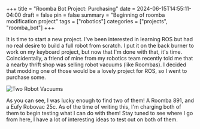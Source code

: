 +++
title = "Roomba Bot Project: Purchasing"
date = 2024-06-15T14:55:11-04:00
draft = false
pin = false
summary = "Beginning of roomba modification project"
tags = ["robotics"]
categories = ["projects", "roomba_bot"]
+++

It is time to start a new project. I've been interested in learning ROS but had no real desire to build a full robot from scratch. I put it on the back burner to work on my keyboard project, but now that I'm done with that, it's time. Coincidentally, a friend of mine from my robotics team recently told me that a nearby thrift shop was selling robot vacuums (like Roombas). I decided that modding one of those would be a lovely project for ROS, so I went to purchase some.

![Two Robot Vacuums](the_little_boys.png) 

As you can see, I was lucky enough to find two of them! A Roomba 891, and a Eufy Robovac 25c. As of the time of writing this, I'm charging both of them to begin testing what I can do with them! Stay tuned to see where I go from here, I have a lot of interesting ideas to test out on both of them.